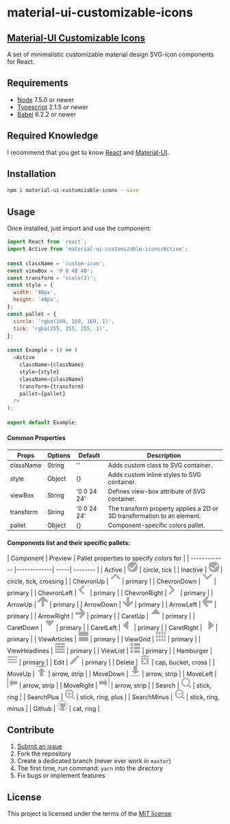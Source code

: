material-ui-customizable-icons
=======================

## [Material-UI Customizable Icons](https://gasite.in.ua/open-source/material-ui-customizable-icons/)

A set of minimalistic customizable material design SVG-icon components for React.


## Requirements

- [Node](https://nodejs.org) 7.5.0 or newer
- [Typescript](https://www.typescriptlang.org) 2.1.5 or newer
- [Babel](https://babeljs.io) 6.2.2 or newer


## Required Knowledge

I recommend that you get to know [React](http://facebook.github.io/react/) and [Material-UI](http://material-ui.com/).

## Installation
```sh
npm i material-ui-customizable-icons --save
```

## Usage
Once installed, just import and use the component:
```javascript
import React from `react`;
import Active from 'material-ui-customizable-icons/Active';

const className = 'custom-icon';
const viewBox = '0 0 48 48';
const transform = 'scale(2)';
const style = {
  width: '48px',
  height: '48px',
};
const pallet = {
  circle: 'rgba(169, 169, 169, 1)',
  tick: 'rgba(255, 255, 255, 1)',
};

const Example = () => (
  <Active
    className={className}
    style={style}
    className={className}
    transform={transform}
    pallet={pallet}
  />
);

export default Example;
```


#### Common Properties
| Props        | Options           | Default  | Description |
| ------------- |-------------| -----| -------- |
| className | String | '' | Adds custom class to SVG container.|
| style | Object | {} | Adds custom inline styles to SVG container. |
| viewBox | String | '0 0 24 24' | Defines view-box attribute of SVG container.|
| transform | String | '0 0 24 24' | The transform property applies a 2D or 3D transformation to an element.|
| pallet | Object | {} | Component-specific colors pallet. |

#### Components list and their specific pallets:
| Component        | Preview           | Pallet properties to specify colors for |
| ------------- |-------------| -----| -------- |
| Active | ![Active Icon](png/active.png) | circle, tick |
| Inactive | ![Inactive Icon](png/inactive.png) | circle, tick, crossing |
| ChevronUp | ![ChevronUp Icon](png/chevron-up.png) | primary |
| ChevronDown | ![ChevronDown Icon](png/chevron-down.png) | primary |
| ChevronLeft | ![ChevronLeft Icon](png/chevron-left.png) | primary |
| ChevronRight | ![ChevronRight Icon](png/chevron-right.png) | primary |
| ArrowUp | ![ArrowUp Icon](png/arrow-up.png) | primary |
| ArrowDown | ![ArrowDown Icon](png/arrow-down.png) | primary |
| ArrowLeft | ![ArrowLeft Icon](png/arrow-left.png) | primary |
| ArrowRight | ![ArrowRight Icon](png/arrow-right.png) | primary |
| CaretUp | ![CaretUp Icon](png/caret-up.png) | primary |
| CaretDown | ![CaretDown Icon](png/caret-down.png) | primary |
| CaretLeft | ![CaretLeft Icon](png/caret-left.png) | primary |
| CaretRight | ![CaretRight Icon](png/caret-right.png) | primary |
| ViewArticles | ![ViewArticles Icon](png/view-articles.png) | primary |
| ViewGrid | ![ViewGrid Icon](png/view-grid.png) | primary |
| ViewHeadlines | ![ViewHeadlines Icon](png/view-headlines.png) | primary |
| ViewList | ![ViewList Icon](png/view-list.png) | primary |
| Hamburger | ![Hamburger Icon](png/hamburger.png) | primary |
| Edit | ![Edit Icon](png/edit.png) | primary |
| Delete | ![Delete Icon](png/delete.png) | cap, bucket, cross |
| MoveUp | ![MoveUp Icon](png/move-up.png) | arrow, strip |
| MoveDown | ![MoveDown Icon](png/move-down.png) | arrow, strip |
| MoveLeft | ![MoveLeft Icon](png/move-left.png) | arrow, strip |
| MoveRight | ![MoveRight Icon](png/move-right.png) | arrow, strip |
| Search | ![Search Icon](png/search.png) | stick, ring |
| SearchPlus | ![SearchPlus Icon](png/search-plus.png) | stick, ring, plus |
| SearchMinus | ![SearchMinus Icon](png/search-minus.png) | stick, ring, minus |
| Github | ![Github Icon](png/github.png) | cat, ring |


## Contribute

1. [Submit an issue](https://github.com/gordienkotolik//material-ui-customizable-icons/issues)
2. Fork the repository
3. Create a dedicated branch (never ever work in `master`)
4. The first time, run command: `yarn` into the directory
5. Fix bugs or implement features


## License
This project is licensed under the terms of the
[MIT license](https://github.com/gordienkotolik//material-ui-customizable-icons/blob/master/LICENSE)
